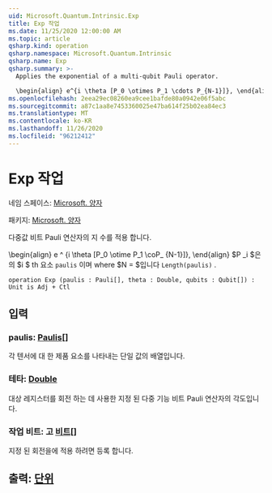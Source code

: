 ```yaml
---
uid: Microsoft.Quantum.Intrinsic.Exp
title: Exp 작업
ms.date: 11/25/2020 12:00:00 AM
ms.topic: article
qsharp.kind: operation
qsharp.namespace: Microsoft.Quantum.Intrinsic
qsharp.name: Exp
qsharp.summary: >-
  Applies the exponential of a multi-qubit Pauli operator.

  \begin{align} e^{i \theta [P_0 \otimes P_1 \cdots P_{N-1}]}, \end{align} where $P_i$ is the $i$th element of `paulis`, and where $N = $`Length(paulis)`.
ms.openlocfilehash: 2eea29ec08260ea9cee1bafde80a0942e06f5abc
ms.sourcegitcommit: a87c1aa8e7453360025e47ba614f25b02ea84ec3
ms.translationtype: MT
ms.contentlocale: ko-KR
ms.lasthandoff: 11/26/2020
ms.locfileid: "96212412"
---
```

# <a name="exp-operation"></a>Exp 작업

네임 스페이스: [Microsoft. 양자](xref:Microsoft.Quantum.Intrinsic)

패키지: [Microsoft. 양자](https://nuget.org/packages/Microsoft.Quantum.QSharp.Core)


다중값 비트 Pauli 연산자의 지 수를 적용 합니다.

\begin{align} e ^ {i \theta [P_0 \otime P_1 \coP_ {N-1}]}, \end{align} $P _i $은의 $i $ th 요소 `paulis` 이며 where $N = $입니다 `Length(paulis)` .

```qsharp
operation Exp (paulis : Pauli[], theta : Double, qubits : Qubit[]) : Unit is Adj + Ctl
```


## <a name="input"></a>입력

### <a name="paulis--pauli"></a>paulis: [Paulis](xref:microsoft.quantum.lang-ref.pauli)[]

각 텐서에 대 한 제품 요소를 나타내는 단일 값의 배열입니다.


### <a name="theta--double"></a>테타: [Double](xref:microsoft.quantum.lang-ref.double)

대상 레지스터를 회전 하는 데 사용한 지정 된 다중 기능 비트 Pauli 연산자의 각도입니다.


### <a name="qubits--qubit"></a>작업 비트: 고 [비트](xref:microsoft.quantum.lang-ref.qubit)[]

지정 된 회전을에 적용 하려면 등록 합니다.



## <a name="output--unit"></a>출력: [단위](xref:microsoft.quantum.lang-ref.unit)

